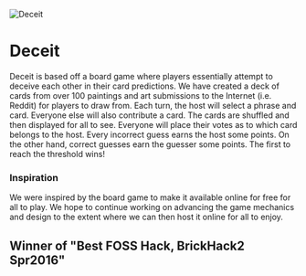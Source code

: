 ![Deceit]('docs/img/logo.png')

# Deceit
Deceit is based off a board game where players essentially attempt to deceive each other in their card predictions. We have created a deck of cards from over 100 paintings and art submissions to the Internet (i.e. Reddit) for players to draw from. Each turn, the host will select a phrase and card. Everyone else will also contribute a card. The cards are shuffled and then displayed for all to see. Everyone will place their votes as to which card belongs to the host. Every incorrect guess earns the host some points. On the other hand, correct guesses earn the guesser some points. The first to reach the threshold wins!

### Inspiration
We were inspired by the board game to make it available online for free for all to play. We hope to continue working on advancing the game mechanics and design to the extent where we can then host it online for all to enjoy.


## Winner of "Best FOSS Hack, BrickHack2 Spr2016"
